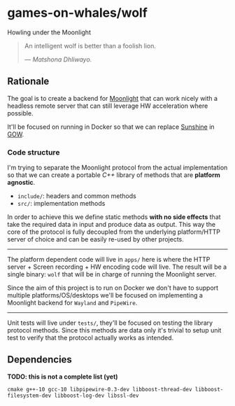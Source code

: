 # games-on-whales/wolf

Howling under the Moonlight

> An intelligent wolf is better than a foolish lion.
> 
> &mdash; <cite>Matshona Dhliwayo.</cite>

## Rationale

The goal is to create a backend for [Moonlight](https://moonlight-stream.org/) that can work nicely with a headless remote server that can still leverage HW acceleration where possible.  

It'll be focused on running in Docker so that we can replace [Sunshine](https://github.com/loki-47-6F-64/sunshine) in [GOW](https://github.com/games-on-whales/gow).

### Code structure

I'm trying to separate the Moonlight protocol from the actual implementation so that we can create a portable *C++* library of methods that are **platform agnostic**.

- `include/`: headers and common methods
- `src/`: implementation methods

In order to achieve this we define static methods **with no side effects** that take the required data in input and produce data as output. This way the core of the protocol is fully decoupled from the underlying platform/HTTP server of choice and can be easily re-used by other projects.

___

The platform dependent code will live in `apps/` here is where the HTTP server + Screen recording + HW encoding code will live. The result will be a single binary: `wolf` that will be in charge of running the Moonlight server.

Since the aim of this project is to run on Docker we don't have to support multiple platforms/OS/desktops we'll be focused on implementing a Moonlight backend for `Wayland` and `PipeWire`.

___

Unit tests will live under `tests/`, they'll be focused on testing the library protocol methods. Since this methods are data only it's trivial to setup unit test to verify that the protocol actually works as intended.


## Dependencies

**TODO: this is not a complete list (yet)**

```
cmake g++-10 gcc-10 libpipewire-0.3-dev libboost-thread-dev libboost-filesystem-dev libboost-log-dev libssl-dev
```